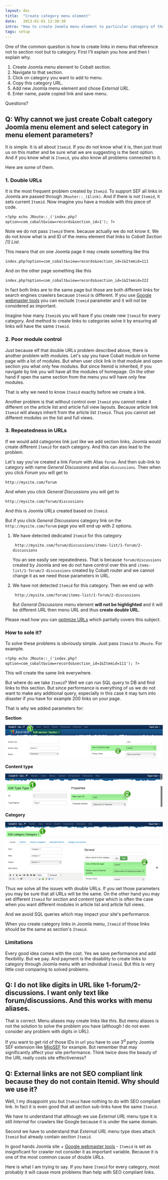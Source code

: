 ```yaml
---
layout: doc
title:  "Create category menu element"
date:   2013-01-01 12:30:30
intro: "How to create Joomla menu element to particular category of the section."
tags: setup
---
```


One of the common question is how to create links in menu that reference not to section root but to category. First I'll explain you how and then I explain why.

1. Create Joomla menu element to Cobalt section.
2. Navigate to that section.
3. Click on category you want to add to menu.
4. Copy this category URL.
5. Add new Joomla menu element and chose _External URL_.
6. Enter name, paste copied link and save menu.

Questions?

## Q: Why cannot we just create Cobalt category Joomla menu element and select category in menu element parameters?

It is simple. It is all about `Itemid`. If you do not know what it is, then just trust us on this matter and be sure what we are suggesting is the best option. And if you know what is `Itemid`, you also know all problems connected to it.

Here are some of them.

### 1. Double URLs 

It is the most frequent problem created by `Itemid`. To support SEF all links in Joomla are passed through `JRouter::_($link)`. And if there is not `Itemid`, it sets current `Itemid`. Now imagine you have a module with this piece of code.
	
	<?php echo JRoute::_('index.php?option=com_cobalt&view=records&section_id=1'); ?>
	
Note we do not pass `Itemid` there. because actually we do not know it. We do not know what is and ID of the menu element that links to _Cobalt Section [1] List_.
	
This means that on one Joomla page it may create something like this

	index.php?option=com_cobalt&view=records&section_id=1&Itemid=111

And on the other page something like this

	index.php?option=com_cobalt&view=records&section_id=1&Itemid=222
   
In fact both  links are to the same page but those are both different links for search engines crawlers because `Itemid` is different. If you use [Google webmaster tools](https://www.google.com/webmasters/tools/home) you can exclude `Itemid` parameter and it will not be considered as important.

Imagine how many `Itemid`s you will have if you create new `Itemid` for every category. And method to create links to categories solve it by ensuring all links will have the same `Itemid`.
   
### 2. Poor module control

Just because elf that double URLs problem described above, there is another problem with modules. Let's say you have Cobalt module on home page with a lot of modules. But when user click link in that module and open section you what only few modules. But since Itemid is inherited, if you navigate by link you will have all the modules of homepage. On the other hand if open the same section from the menu you will have only few modules. 

That is why we need to know `Itemid` exactly before we create a link.

Another problem is that without control over `Itemid` you cannot make it different on the article list and article full view layouts. Because article link `Itemid` will always inherit from the article list `Itemid`. Thus you cannot set different modules on the list and full views.

### 3. Repeatedness in URLs

If we would add categories link just like we add section links, Joomla would create different `Itemid` for each category. And this can also lead to the problem.

Let's say you've created a link _Forum_ with Alias `forum`. And then sub-link to category with name _General Discussions_ and alias `discussions`. Then when you click _Forum_ you will get to 

	http://mysite.com/forum

And when you click _General Discussions_ you will get to

	http://mysite.com/forum/discussions

And this is Joomla URLs created based on `Itemid`.

But if you click _General Discussions_ category link on the `http://mysite.com/forum` page you will end up with 2 options.

1. We have detected dedicated `Itemid` for this category
		
		http://mysite.com/forum/discussions/items-list/1-forum/2-discussions
	
	You an see easily see repeatedness. That is because `forum/discussions` created by Joomla and we do not have control over this and `items-list/1-forum/2-discussions` created by Cobalt router and we cannot change it as we need those parameters in URL.

2. We have not detected `Itemid` for this category. Then we end up with 

		http://mysite.com/forum/items-list/1-forum/2-discussions

	But _General Discussions_ menu element **will not be highlighted** and it will be different URL then menu URL and thus **create double URL**.

Please read how you can [optimize URLs](/en/cobalt/sef-optimisation/) which partially covers this subject.

### How to sole it?

To solve these problems is obviously simple. Just pass `Itemid` to `JRoute`. For example.

	<?php echo JRoute::_('index.php?option=com_cobalt&view=records&section_id=1&Itemid=111'); ?>

This will create the same link everywhere. 

But where do we take `Itemid`? Well we can run SQL query to DB and find links to this section. But since performance is everything of us we do not want to make any additional query, especially in this case it may turn into disaster  if you have for example 200 links on your page.

That is why we added parameters for:

**Section**  

![section](/assets/img/screenshots/ii_section.png)

**Content type**  

![type](/assets/img/screenshots/ii_type.png)

**Category**  

![category](/assets/img/screenshots/ii_category.png)

Thus we solve all the issues with double URLs. If you set those parameters you may be sure that all URLs will be the same. On the other hand you may set different `Itemid` for _section_ and _content type_ which is often the case when you want different modules in article list and article full views.

And we avoid SQL queries which may impact your site's performance.

When you create category links in Joomla menu, `Itemid` of those links should be the same as section's `Itemid`.

### Limitations

Every good idea comes with the cost. Yes we save performance and add flexibility. But we pay. And payment is the disability to create links to category through Joomla menu with an individual `Itemid`. But this is very little cost comparing to solved problems.

## Q: I do not like digits in URL like 1-forum/2-discussions. I want only text like forum/discussions. And this works with menu aliases.

That is correct. Menu aliases may create links like this. But menu aliases is not the solution to solve the problem you have (although I do not even consider any problem with digits in URL).

If you want to get rid of those IDs in url you have to use 3<sup>d</sup> party Joomla SEF extension like [MijoSEF](http://www.mintjoomla.com/community/depot/item/2-cobalt-integrations/204-cobalt-extension-for-mijosef-1-1-stable.html) for example. But remember that may significantly affect your site performance. Think twice does the beauty of the URL really costs site effectiveness?

## Q: External links are not SEO compliant link because they do not contain Itemid. Why should we use it?

Well, I my disappoint you but `Itemid` have nothing to do with SEO compliant link. In fact it is even good that all section sub-links have the same `Itemid`. 

We have to understand that although we use _External URL_ menu type it is still _Internal_ for crawlers like Google because it is under the same domain.

Second we have to understand that _External URL_ menu type does attach `Itemid` but already contain section `Itemid`. 

In good hands Joomla site + [Google webmaster tools](https://www.google.com/webmasters/tools/home) - `Itemid` is set as insignificant for crawler not consider it as important variable. Because it is one of the most common cause of double URLs.

Here is what I am trying to say. If you have `Itemid` for every category, most probably it will cause more problems than help with SEO compliant links.